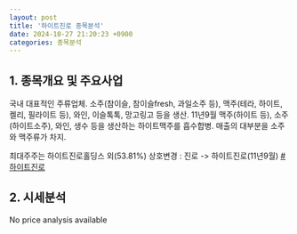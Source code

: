 ```yaml
---
layout: post
title: '하이트진로 종목분석'
date: 2024-10-27 21:20:23 +0900
categories: 종목분석
---
```


## 1. 종목개요 및 주요사업

국내 대표적인 주류업체. 소주(참이슬, 참이슬fresh, 과일소주 등), 맥주(테라, 하이트, 켈리, 필라이트 등), 와인, 이슬톡톡, 망고링고 등을 생산. 11년9월 맥주(하이트 등), 소주(하이트소주), 와인, 생수 등을 생산하는 하이트맥주를 흡수합병. 매출의 대부분을 소주와 맥주류가 차지. 

최대주주는 하이트진로홀딩스 외(53.81%) 상호변경 : 진로 -> 하이트진로(11년9월)
[#하이트진로](#)

## 2. 시세분석

No price analysis available
